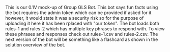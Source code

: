 This is our 0.1V mock-up of Group GLS Bot. This bot says fun facts using the bot requires the admin token which can be provided if asked for it however, it would state it was a security risk so for the purpose of uploading it here it has been rplaced with "our token". 
The bot loads both rules-1 and rules-2 which has multiple key phrases to respond with. To view these phrases and responses check out rules-1.csv and rules-2.csv. 
The next version of the bot will be something like a flashcard as shown in the solution overview of the bot.
